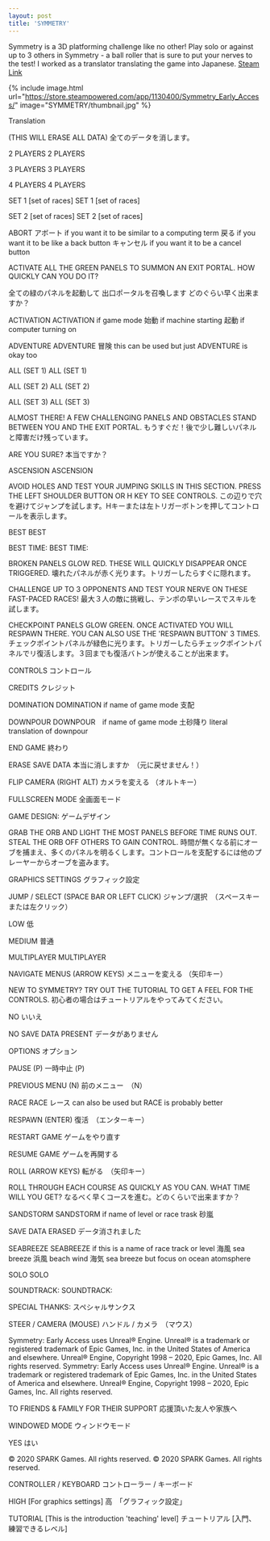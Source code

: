 ```yaml
---
layout: post
title: 'SYMMETRY'
---
```


Symmetry is a 3D platforming challenge like no other! Play solo or against up to 3 others in Symmetry - a ball roller that is sure to put your nerves to the test!
I worked as a translator translating the game into Japanese.   [Steam Link](https://store.steampowered.com/app/1130400/Symmetry_Early_Access/)

{% include image.html url="https://store.steampowered.com/app/1130400/Symmetry_Early_Access/" image="SYMMETRY/thumbnail.jpg" %}

Translation

(THIS WILL ERASE ALL DATA)
全てのデータを消します。

2 PLAYERS
2 PLAYERS

3 PLAYERS
3 PLAYERS

4 PLAYERS
4 PLAYERS

SET 1 [set of races]
SET 1 [set of races]

SET 2 [set of races]
SET 2 [set of races]

ABORT
アボート if you want it to be similar to a computing term
戻る if you want it to be like a back button
キャンセル if you want it to be a cancel button

ACTIVATE ALL THE GREEN PANELS
TO SUMMON AN EXIT PORTAL.
HOW QUICKLY CAN YOU DO IT?

全ての緑のパネルを起動して
出口ポータルを召喚します
どのぐらい早く出来ますか？


ACTIVATION
ACTIVATION if game mode
始動 if machine starting
起動 if computer turning on

ADVENTURE
ADVENTURE
冒険 this can be used but just ADVENTURE is okay too

ALL (SET 1)
ALL (SET 1)

ALL (SET 2)
ALL (SET 2)

ALL (SET 3)
ALL (SET 3)

ALMOST THERE! A FEW CHALLENGING PANELS AND OBSTACLES STAND BETWEEN YOU AND THE EXIT PORTAL.
もうすぐだ！後で少し難しいパネルと障害だけ残っています。

ARE YOU SURE?
本当ですか？

ASCENSION
ASCENSION

AVOID HOLES AND TEST YOUR JUMPING SKILLS IN THIS SECTION. PRESS THE LEFT SHOULDER BUTTON OR H KEY TO SEE CONTROLS.
この辺りで穴を避けてジャンプを試します。Hキーまたは左トリガーボトンを押してコントロールを表示します。

BEST
BEST

BEST TIME:
BEST TIME:

BROKEN PANELS GLOW RED. THESE WILL QUICKLY DISAPPEAR ONCE TRIGGERED.
壊れたパネルが赤く光ります。トリガーしたらすぐに隠れます。

CHALLENGE UP TO 3 OPPONENTS AND TEST YOUR NERVE ON THESE FAST-PACED RACES!
最大３人の敵に挑戦し、テンポの早いレースでスキルを試します。

CHECKPOINT PANELS GLOW GREEN. ONCE ACTIVATED YOU WILL RESPAWN THERE. YOU CAN ALSO USE THE 'RESPAWN BUTTON' 3 TIMES.
チェックポイントパネルが緑色に光ります。トリガーしたらチェックポイントパネルでリ復活します。３回までも復活バトンが使えることが出来ます。

CONTROLS
コントロール

CREDITS
クレジット

DOMINATION
DOMINATION if name of game mode
支配

DOWNPOUR
DOWNPOUR　if name of game mode
土砂降り literal translation of downpour

END GAME
終わり

ERASE SAVE DATA
本当に消しますか　（元に戻せません！） 

FLIP CAMERA (RIGHT ALT)
カメラを変える （オルトキー）

FULLSCREEN MODE
全画面モード

GAME DESIGN:
ゲームデザイン

GRAB THE ORB AND LIGHT THE MOST PANELS BEFORE TIME RUNS OUT. STEAL THE ORB OFF OTHERS TO GAIN CONTROL.
時間が無くなる前にオーブを捕まえ、多くのパネルを明るくします。コントロールを支配するには他のプレーヤーからオーブを盗みます。

GRAPHICS SETTINGS
グラフィック設定

JUMP / SELECT (SPACE BAR OR LEFT CLICK)
ジャンプ/選択　（スペースキーまたは左クリック）

LOW
低

MEDIUM
普通

MULTIPLAYER
MULTIPLAYER

NAVIGATE MENUS (ARROW KEYS)
メニューを変える （矢印キー）

NEW TO SYMMETRY? TRY OUT THE TUTORIAL TO GET A FEEL FOR THE CONTROLS.
初心者の場合はチュートリアルをやってみてください。

NO
いいえ

NO SAVE DATA PRESENT
データがありません

OPTIONS
オプション

PAUSE (P)
一時中止 (P)

PREVIOUS MENU (N)
前のメニュー　（N）

RACE
RACE
レース can also be used but RACE is probably better

RESPAWN (ENTER)
復活　（エンターキー）

RESTART GAME
ゲームをやり直す

RESUME GAME
ゲームを再開する

ROLL (ARROW KEYS)
転がる　（矢印キー）

ROLL THROUGH EACH COURSE AS QUICKLY AS YOU CAN.  WHAT TIME WILL YOU GET?
なるべく早くコースを進む。どのくらいで出来ますか？

SANDSTORM
SANDSTORM if name of level or race trask
砂嵐

SAVE DATA ERASED
データ消されました

SEABREEZE
SEABREEZE if this is a name of race track or level
海風 sea breeze
浜風 beach wind
海気 sea breeze but focus on ocean atomsphere

SOLO
SOLO

SOUNDTRACK:
SOUNDTRACK:

SPECIAL THANKS:
スペシャルサンクス

STEER / CAMERA (MOUSE)
ハンドル / カメラ　（マウス）

Symmetry: Early Access uses Unreal® Engine. Unreal® is a trademark or registered trademark of Epic Games, Inc. in the United States of America and elsewhere. Unreal® Engine, Copyright 1998 – 2020, Epic Games, Inc. All rights reserved.
Symmetry: Early Access uses Unreal® Engine. Unreal® is a trademark or registered trademark of Epic Games, Inc. in the United States of America and elsewhere. Unreal® Engine, Copyright 1998 – 2020, Epic Games, Inc. All rights reserved.

TO FRIENDS & FAMILY FOR THEIR SUPPORT
応援頂いた友人や家族へ

WINDOWED MODE
ウィンドウモード

YES
はい

© 2020 SPARK Games. All rights reserved.
© 2020 SPARK Games. All rights reserved.

CONTROLLER / KEYBOARD 
コントローラー / キーボード

HIGH [For graphics settings]
高　「グラフィック設定」

TUTORIAL [This is the introduction 'teaching' level]
チュートリアル [入門、練習できるレベル]